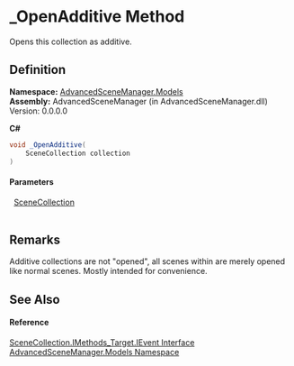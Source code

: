 # _OpenAdditive Method


Opens this collection as additive.



## Definition
**Namespace:** <a href="N_AdvancedSceneManager_Models.md">AdvancedSceneManager.Models</a>  
**Assembly:** AdvancedSceneManager (in AdvancedSceneManager.dll) Version: 0.0.0.0

**C#**
``` C#
void _OpenAdditive(
	SceneCollection collection
)
```



#### Parameters
<dl><dt>  <a href="T_AdvancedSceneManager_Models_SceneCollection.md">SceneCollection</a></dt><dd> </dd></dl>

## Remarks
Additive collections are not "opened", all scenes within are merely opened like normal scenes. Mostly intended for convenience.

## See Also


#### Reference
<a href="T_AdvancedSceneManager_Models_SceneCollection_IMethods_Target_IEvent.md">SceneCollection.IMethods_Target.IEvent Interface</a>  
<a href="N_AdvancedSceneManager_Models.md">AdvancedSceneManager.Models Namespace</a>  

